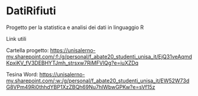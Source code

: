 # DatiRifiuti
Progetto per la statistica e analisi dei dati in linguaggio R

Link utili

Cartella progetto: https://unisalerno-my.sharepoint.com/:f:/g/personal/f_abate20_studenti_unisa_it/EjQ31veAqmdKpxiKV_fV3DEBHYTJmh_strsxw7RiMFVlQg?e=iuXZDq

Tesina Word: https://unisalerno-my.sharepoint.com/:w:/g/personal/f_abate20_studenti_unisa_it/EW52W73dG8VPm49Ri0thhdYBP1XzZBQh69Nu7hlWbwGPKw?e=sVf15z

